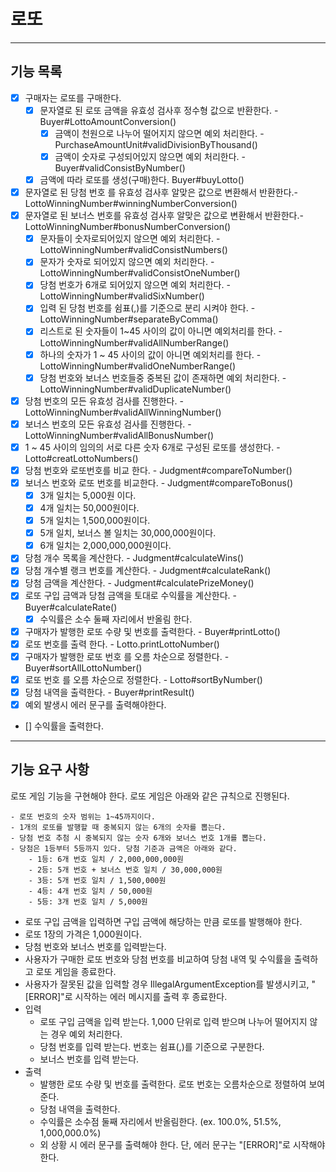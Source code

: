 # 로또
---
## 기능 목록 
- [x] 구매자는 로또를 구매한다.
    - [x] 문자열로 된 로또 금액을 유효성 검사후 정수형 값으로 반환한다. - Buyer#LottoAmountConversion()    
      - [x] 금액이 천원으로 나누어 떨어지지 않으면 예외 처리한다. - PurchaseAmountUnit#validDivisionByThousand()  
      - [x] 금액이 숫자로 구성되어있지 않으면 예외 처리한다. - Buyer#validConsistByNumber()  
    - [x] 금액에 따라 로또를 생성(구매)한다. Buyer#buyLotto()
- [x] 문자열로 된 당첨 번호 를 유효성 검사후 알맞은 값으로 변환해서 반환한다.- LottoWinningNumber#winningNumberConversion()  
- [x] 문자열로 된 보너스 번호를 유효성 검사후 알맞은 값으로 변환해서 반환한다.- LottoWinningNumber#bonusNumberConversion()  
    - [x] 문자들이 숫자로되어있지 않으면 예외 처리한다. - LottoWinningNumber#validConsistNumbers()    
    - [x] 문자가 숫자로 되어있지 않으면 예외 처리한다. - LottoWinningNumber#validConsistOneNumber()
    - [x] 당첨 번호가 6개로 되어있지 않으면 예외 처리한다. - LottoWinningNumber#validSixNumber()    
    - [x] 입력 된 당첨 번호를 쉼표(,)를 기준으로 분리 시켜야 한다. - LottoWinningNumber#separateByComma()    
    - [x] 리스트로 된 숫자들이 1~45 사이의 값이 아니면 예외처리를 한다. - LottoWinningNumber#validAllNumberRange()  
    - [x] 하나의 숫자가 1 ~ 45 사이의 값이 아니면 예외처리를 한다. - LottoWinningNumber#validOneNumberRange()
    - [x] 당첨 번호와 보너스 번호들중 중복된 값이 존재하면 예외 처리한다. - LottoWinningNumber#validDuplicateNumber()
- [x] 당첨 번호의 모든 유효성 검사를 진행한다. - LottoWinningNumber#validAllWinningNumber()
- [x] 보너스 번호의 모든 유효성 검사를 진행한다. - LottoWinningNumber#validAllBonusNumber()
- [x]  1 ~ 45 사이의 임의의 서로 다른 숫자 6개로 구성된 로또를 생성한다. - Lotto#creatLottoNumbers()  
- [x] 당첨 번호와 로또번호를 비교 한다. - Judgment#compareToNumber() 
- [x] 보너스 번호와 로또 번호를 비교한다. - Judgment#compareToBonus()
  - [x] 3개 일치는 5,000원 이다.  
  - [x] 4개 일치는 50,000원이다.  
  - [x] 5개 일치는 1,500,000원이다.  
  - [x] 5개 일치, 보너스 볼 일치는 30,000,000원이다.  
  - [x] 6개 일치는 2,000,000,000원이다.  
- [x] 당첨 개수 목록을 계산한다. - Judgment#calculateWins() 
- [x] 당첨 개수별 랭크 번호를 계산한다. - Judgment#calculateRank()
- [x] 당첨 금액을 계산한다. - Judgment#calculatePrizeMoney() 
- [x] 로또 구입 금액과 당첨 금액을 토대로 수익률을 계산한다. - Buyer#calculateRate()  
  - [x] 수익률은 소수 둘째 자리에서 반올림 한다. 
- [x] 구매자가 발행한 로또 수량 및 번호를 출력한다. - Buyer#printLotto()  
- [x] 로또 번호를 출력 한다. - Lotto.printLottoNumber()
- [x] 구매자가 발행한 로또 번호 를 오름 차순으로 정렬한다. - Buyer#sortAllLottoNumber()
- [x] 로또 번호 를 오름 차순으로 정렬한다. - Lotto#sortByNumber()
- [x] 당첨 내역을 출력한다. - Buyer#printResult()
- [x] 예외 발생시 에러 문구를 출력해야한다.
- [] 수익률을 출력한다.
---
## 기능 요구 사항
로또 게임 기능을 구현해야 한다. 로또 게임은 아래와 같은 규칙으로 진행된다.
```
- 로또 번호의 숫자 범위는 1~45까지이다.
- 1개의 로또를 발행할 때 중복되지 않는 6개의 숫자를 뽑는다.
- 당첨 번호 추첨 시 중복되지 않는 숫자 6개와 보너스 번호 1개를 뽑는다.
- 당첨은 1등부터 5등까지 있다. 당첨 기준과 금액은 아래와 같다.
    - 1등: 6개 번호 일치 / 2,000,000,000원
    - 2등: 5개 번호 + 보너스 번호 일치 / 30,000,000원
    - 3등: 5개 번호 일치 / 1,500,000원
    - 4등: 4개 번호 일치 / 50,000원
    - 5등: 3개 번호 일치 / 5,000원
```
- 로또 구입 금액을 입력하면 구입 금액에 해당하는 만큼 로또를 발행해야 한다.  
- 로또 1장의 가격은 1,000원이다.  
- 당첨 번호와 보너스 번호를 입력받는다.   
- 사용자가 구매한 로또 번호와 당첨 번호를 비교하여 당첨 내역 및 수익률을 출력하고 로또 게임을 종료한다.  
- 사용자가 잘못된 값을 입력할 경우 IllegalArgumentException를 발생시키고, "[ERROR]"로 시작하는 에러 메시지를 출력 후 종료한다.  
- 입력
  - 로또 구입 금액을 입력 받는다. 1,000 단위로 입력 받으며 나누어 떨어지지 않는 경우 예외 처리한다.
  - 당첨 번호를 입력 받는다. 번호는 쉼표(,)를 기준으로 구분한다.  
  - 보너스 번호를 입력 받는다.  
- 출력
  - 발행한 로또 수량 및 번호를 출력한다. 로또 번호는 오름차순으로 정렬하여 보여준다.  
  - 당첨 내역을 출력한다.  
  - 수익률은 소수점 둘째 자리에서 반올림한다. (ex. 100.0%, 51.5%, 1,000,000.0%)  
  - 외 상황 시 에러 문구를 출력해야 한다. 단, 에러 문구는 "[ERROR]"로 시작해야 한다.  
